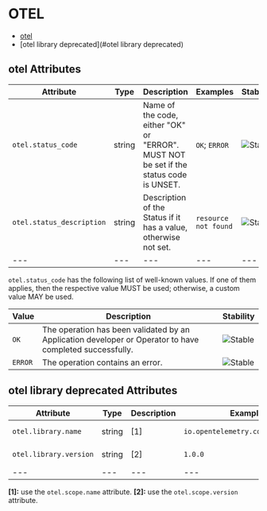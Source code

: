 
<!--- Hugo front matter used to generate the website version of this page:
--->

# OTEL

- [otel](#otel)
- [otel library deprecated](#otel library deprecated)


## otel Attributes

| Attribute  | Type | Description  | Examples  | Stability |
|---|---|---|---|---|
| `otel.status_code` |  string | Name of the code, either "OK" or "ERROR". MUST NOT be set if the status code is UNSET.  | `OK`; `ERROR` | ![Stable](https://img.shields.io/badge/-stable-lightgreen) |
| `otel.status_description` |  string | Description of the Status if it has a value, otherwise not set.  | `resource not found` | ![Stable](https://img.shields.io/badge/-stable-lightgreen) |
|---|---|---|---|---|


`otel.status_code` has the following list of well-known values. If one of them applies, then the respective value MUST be used; otherwise, a custom value MAY be used.

| Value  | Description | Stability |
|---|---|---|
| `OK` | The operation has been validated by an Application developer or Operator to have completed successfully. |  ![Stable](https://img.shields.io/badge/-stable-lightgreen) |
| `ERROR` | The operation contains an error. |  ![Stable](https://img.shields.io/badge/-stable-lightgreen) |


## otel library deprecated Attributes

| Attribute  | Type | Description  | Examples  | Stability |
|---|---|---|---|---|
| `otel.library.name` |  string |  [1] | `io.opentelemetry.contrib.mongodb` | ![Deprecated](https://img.shields.io/badge/-deprecated-red) |
| `otel.library.version` |  string |  [2] | `1.0.0` | ![Deprecated](https://img.shields.io/badge/-deprecated-red) |
|---|---|---|---|---|

**[1]:** use the `otel.scope.name` attribute.
**[2]:** use the `otel.scope.version` attribute.


